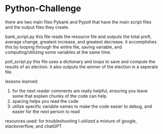 # Python-Challenge

there are two main files Pybank and Pypoll that have the main script files and the output files they create.

bank_script.py
this file reads the resource file and outputs the total proft, average change, greatest increase, and greatest decrease. it accomplishes this by looping through the entire file, saving variable, and computing/utilizing some variables at the same time.

poll_script.py
this file uses a dictionary and loops to save and compute the results of an election. it also outputs the winner of the election in a seperate file.


lessons learned:
1. for the next reader comments are really helpful, ensuring you leave some that explain chunks of the code can help
2. spacing helps you read the code
3. utilize specific variable names to make the code easier to debug, and easier for the next person to read

resources used: for troubleshooting I utilized a mixture of google, stackoverflow, and chatGPT
